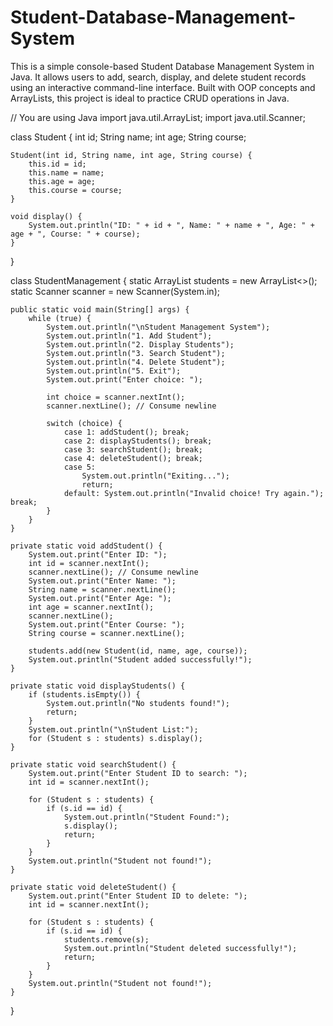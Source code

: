 # Student-Database-Management-System
This is a simple console-based Student Database Management System in Java. It allows users to add, search, display, and delete student records using an interactive command-line interface. Built with OOP concepts and ArrayLists, this project is ideal to practice CRUD operations in Java.


// You are using Java
import java.util.ArrayList;
import java.util.Scanner;

class Student {
    int id;
    String name;
    int age;
    String course;

    Student(int id, String name, int age, String course) {
        this.id = id;
        this.name = name;
        this.age = age;
        this.course = course;
    }

    void display() {
        System.out.println("ID: " + id + ", Name: " + name + ", Age: " + age + ", Course: " + course);
    }
}

class StudentManagement {
    static ArrayList<Student> students = new ArrayList<>();
    static Scanner scanner = new Scanner(System.in);

    public static void main(String[] args) {
        while (true) {
            System.out.println("\nStudent Management System");
            System.out.println("1. Add Student");
            System.out.println("2. Display Students");
            System.out.println("3. Search Student");
            System.out.println("4. Delete Student");
            System.out.println("5. Exit");
            System.out.print("Enter choice: ");
            
            int choice = scanner.nextInt();
            scanner.nextLine(); // Consume newline

            switch (choice) {
                case 1: addStudent(); break;
                case 2: displayStudents(); break;
                case 3: searchStudent(); break;
                case 4: deleteStudent(); break;
                case 5: 
                    System.out.println("Exiting...");
                    return;
                default: System.out.println("Invalid choice! Try again."); break;
            }
        }
    }

    private static void addStudent() {
        System.out.print("Enter ID: ");
        int id = scanner.nextInt();
        scanner.nextLine(); // Consume newline
        System.out.print("Enter Name: ");
        String name = scanner.nextLine();
        System.out.print("Enter Age: ");
        int age = scanner.nextInt();
        scanner.nextLine();
        System.out.print("Enter Course: ");
        String course = scanner.nextLine();

        students.add(new Student(id, name, age, course));
        System.out.println("Student added successfully!");
    }

    private static void displayStudents() {
        if (students.isEmpty()) {
            System.out.println("No students found!");
            return;
        }
        System.out.println("\nStudent List:");
        for (Student s : students) s.display();
    }

    private static void searchStudent() {
        System.out.print("Enter Student ID to search: ");
        int id = scanner.nextInt();

        for (Student s : students) {
            if (s.id == id) {
                System.out.println("Student Found:");
                s.display();
                return;
            }
        }
        System.out.println("Student not found!");
    }

    private static void deleteStudent() {
        System.out.print("Enter Student ID to delete: ");
        int id = scanner.nextInt();

        for (Student s : students) {
            if (s.id == id) {
                students.remove(s);
                System.out.println("Student deleted successfully!");
                return;
            }
        }
        System.out.println("Student not found!");
    }
}
